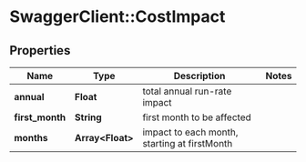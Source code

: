 # SwaggerClient::CostImpact

## Properties
Name | Type | Description | Notes
------------ | ------------- | ------------- | -------------
**annual** | **Float** | total annual run-rate impact | 
**first_month** | **String** | first month to be affected | 
**months** | **Array&lt;Float&gt;** | impact to each month, starting at firstMonth | 


